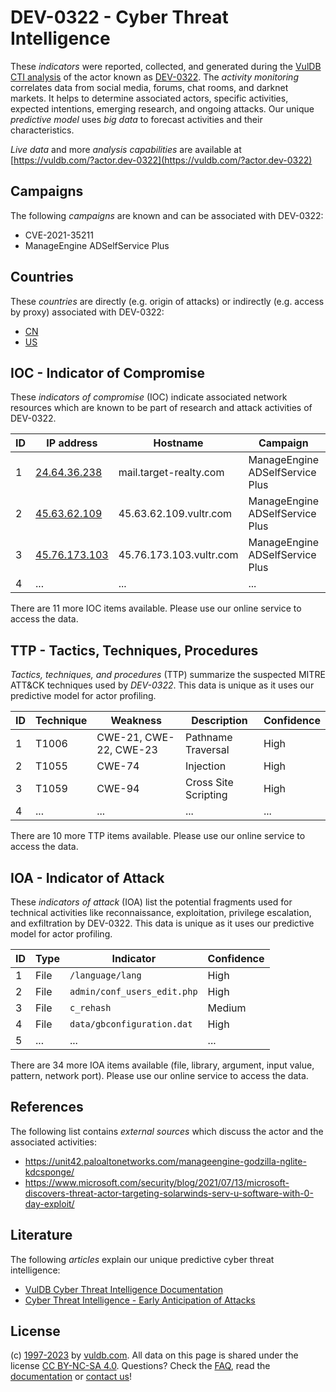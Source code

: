 # DEV-0322 - Cyber Threat Intelligence

These _indicators_ were reported, collected, and generated during the [VulDB CTI analysis](https://vuldb.com/?kb.cti) of the actor known as [DEV-0322](https://vuldb.com/?actor.dev-0322). The _activity monitoring_ correlates data from social media, forums, chat rooms, and darknet markets. It helps to determine associated actors, specific activities, expected intentions, emerging research, and ongoing attacks. Our unique _predictive model_ uses _big data_ to forecast activities and their characteristics.

_Live data_ and more _analysis capabilities_ are available at [https://vuldb.com/?actor.dev-0322](https://vuldb.com/?actor.dev-0322)

## Campaigns

The following _campaigns_ are known and can be associated with DEV-0322:

* CVE-2021-35211
* ManageEngine ADSelfService Plus

## Countries

These _countries_ are directly (e.g. origin of attacks) or indirectly (e.g. access by proxy) associated with DEV-0322:

* [CN](https://vuldb.com/?country.cn)
* [US](https://vuldb.com/?country.us)

## IOC - Indicator of Compromise

These _indicators of compromise_ (IOC) indicate associated network resources which are known to be part of research and attack activities of DEV-0322.

ID | IP address | Hostname | Campaign | Confidence
-- | ---------- | -------- | -------- | ----------
1 | [24.64.36.238](https://vuldb.com/?ip.24.64.36.238) | mail.target-realty.com | ManageEngine ADSelfService Plus | High
2 | [45.63.62.109](https://vuldb.com/?ip.45.63.62.109) | 45.63.62.109.vultr.com | ManageEngine ADSelfService Plus | Medium
3 | [45.76.173.103](https://vuldb.com/?ip.45.76.173.103) | 45.76.173.103.vultr.com | ManageEngine ADSelfService Plus | Medium
4 | ... | ... | ... | ...

There are 11 more IOC items available. Please use our online service to access the data.

## TTP - Tactics, Techniques, Procedures

_Tactics, techniques, and procedures_ (TTP) summarize the suspected MITRE ATT&CK techniques used by _DEV-0322_. This data is unique as it uses our predictive model for actor profiling.

ID | Technique | Weakness | Description | Confidence
-- | --------- | -------- | ----------- | ----------
1 | T1006 | CWE-21, CWE-22, CWE-23 | Pathname Traversal | High
2 | T1055 | CWE-74 | Injection | High
3 | T1059 | CWE-94 | Cross Site Scripting | High
4 | ... | ... | ... | ...

There are 10 more TTP items available. Please use our online service to access the data.

## IOA - Indicator of Attack

These _indicators of attack_ (IOA) list the potential fragments used for technical activities like reconnaissance, exploitation, privilege escalation, and exfiltration by DEV-0322. This data is unique as it uses our predictive model for actor profiling.

ID | Type | Indicator | Confidence
-- | ---- | --------- | ----------
1 | File | `/language/lang` | High
2 | File | `admin/conf_users_edit.php` | High
3 | File | `c_rehash` | Medium
4 | File | `data/gbconfiguration.dat` | High
5 | ... | ... | ...

There are 34 more IOA items available (file, library, argument, input value, pattern, network port). Please use our online service to access the data.

## References

The following list contains _external sources_ which discuss the actor and the associated activities:

* https://unit42.paloaltonetworks.com/manageengine-godzilla-nglite-kdcsponge/
* https://www.microsoft.com/security/blog/2021/07/13/microsoft-discovers-threat-actor-targeting-solarwinds-serv-u-software-with-0-day-exploit/

## Literature

The following _articles_ explain our unique predictive cyber threat intelligence:

* [VulDB Cyber Threat Intelligence Documentation](https://vuldb.com/?kb.cti)
* [Cyber Threat Intelligence - Early Anticipation of Attacks](https://www.scip.ch/en/?labs.20201022)

## License

(c) [1997-2023](https://vuldb.com/?kb.changelog) by [vuldb.com](https://vuldb.com/?kb.about). All data on this page is shared under the license [CC BY-NC-SA 4.0](https://creativecommons.org/licenses/by-nc-sa/4.0/). Questions? Check the [FAQ](https://vuldb.com/?kb.faq), read the [documentation](https://vuldb.com/?kb) or [contact us](https://vuldb.com/?contact)!
